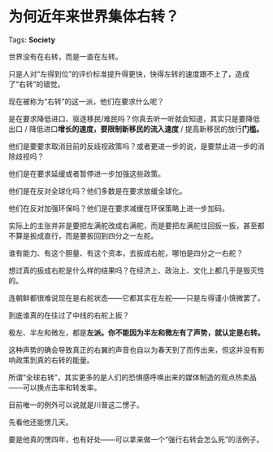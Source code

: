 # 为何近年来世界集体右转？

Tags: **Society**

世界没有在右转，而是一直在左转。

只是人对“左得到位”的评价标准提升得更快，快得左转的速度跟不上了，造成了“右转”的错觉。

现在被称为“右转”的这一派，他们在要求什么呢？

是在要求降低进口、驱逐移民/难民吗？你真去听一听就会知道，其实只是要降低出口 / 降低进口**增长的速度，**要限制新移民的**流入速度** / 提高新移民的放行**门槛。**

他们是要要求取消目前的反歧视政策吗？或者更进一步的说，是要禁止进一步的消除歧视吗？

他们是在要求延缓或者暂停进一步加强这些政策。

他们是在反对全球化吗？他们多数是在要求放缓全球化。

他们在反对加强环保吗？他们是在要求减缓在环保策略上进一步加码。

实际上的主张并非是要把左满舵改成右满舵，而是要把左满舵往回扳一扳，甚至都不算是扳成直行，而是要扳回到四分之一左舵。

谁有能力、有这个胆量、有这个资本，去扳成右舵，哪怕是四分之一右舵？

想过真的扳成右舵是什么样的结果吗？在经济上、政治上、文化上都几乎是毁灭性的。

连朝鲜都很难说现在是右舵状态——它都其实在左舵——只是左得谨小慎微罢了。

到底谁真的在往过了中线的右舵上扳？

极左、半左和微左，都是**左派。你不能因为半左和微左有了声势，就认定是右转。**

这种声势的确会导致真正的右翼的声音也自以为春天到了而传出来，但这并没有影响政策到真的右转的能量。

所谓“全球右转”，其实更多的是人们的恐惧感呼唤出来的媒体制造的观点热卖品——可以换点击率和转发率。

目前唯一的例外可以说就是川普这二愣子。

先看他还能愣几天。

要是他真的愣四年，也有好处——可以拿来做一个“强行右转会怎么死”的活例子。



